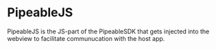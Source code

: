 # PipeableJS

PipeableJS is the JS-part of the PipeableSDK that gets injected into the
webview to facilitate communucation with the host app.
